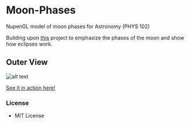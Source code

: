 # Moon-Phases
NupenGL model of moon phases for Astronomy (PHYS 102)

Building upon [this](https://github.com/RyanPridgeon/solarsystem) project to emphasize the phases of the moon and show how eclipses work.

## Outer View
![alt text](http://i.imgur.com/qEaAJh5.jpg "Outer View")

[See it in action here!](https://www.youtube.com/watch?v=gjB-TBw-Pcc)

### License
 - MIT License
